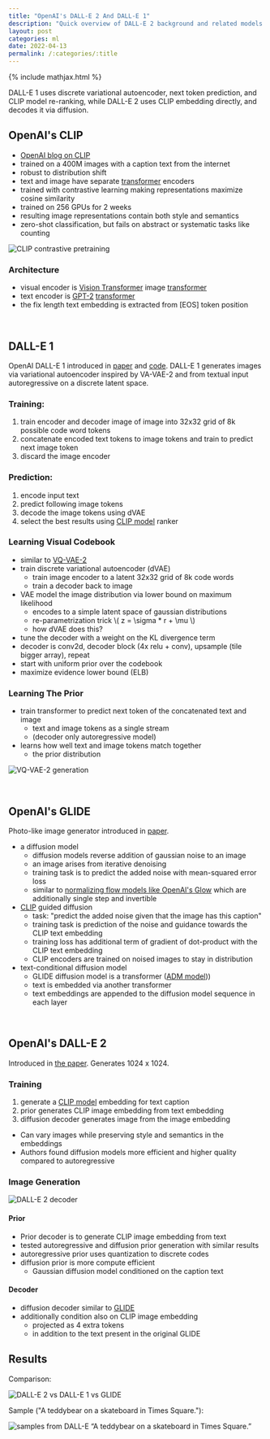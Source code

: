 ```yaml
---
title: "OpenAI's DALL-E 2 And DALL-E 1"
description: "Quick overview of DALL-E 2 background and related models CLIP, and GLIDE"
layout: post
categories: ml
date: 2022-04-13
permalink: /:categories/:title
---
```


{% include mathjax.html %}

DALL-E 1 uses discrete variational autoencoder, next token prediction, and CLIP model re-ranking,
while DALL-E 2 uses CLIP embedding directly, and decodes it via diffusion.


## OpenAI's CLIP
- [OpenAI blog on CLIP](https://openai.com/blog/clip/)
- trained on a 400M images with a caption text from the internet
- robust to distribution shift
- text and image have separate [transformer](/ml/transformers-self-attention-mechanism-simplified) encoders
- trained with contrastive learning making representations maximize cosine similarity
- trained on 256 GPUs for 2 weeks
- resulting image representations contain both style and semantics
- zero-shot classification, but fails on abstract or systematic tasks like counting

![CLIP contrastive pretraining](/images/clip-contrastive-pretraining.png)

### Architecture
- visual encoder is [Vision Transformer](https://arxiv.org/pdf/2010.11929.pdf) image [transformer](/ml/transformers-self-attention-mechanism-simplified)
- text encoder is [GPT-2](https://cdn.openai.com/better-language-models/language_models_are_unsupervised_multitask_learners.pdf) [transformer](/ml/transformers-self-attention-mechanism-simplified)
- the fix length text embedding is extracted from \[EOS\] token position

<br>

## DALL-E 1

OpenAI DALL-E 1 introduced in [paper](https://arxiv.org/pdf/2102.12092.pdf) and [code](https://github.com/openai/DALL-E/blob/5be4b236bc3ade6943662354117a0e83752cc322/dall_e/decoder.py#L13).
DALL-E 1 generates images via variational autoencoder inspired by VA-VAE-2 and from textual input autoregressive on a discrete latent space.

### Training:
1. train encoder and decoder image of image into 32x32 grid of 8k possible code word tokens
2. concatenate encoded text tokens to image tokens and train to predict next image token
3. discard the image encoder

### Prediction:
1. encode input text
2. predict following image tokens
3. decode the image tokens using dVAE
4. select the best results using [CLIP model](#openais-clip-model) ranker

	
### Learning Visual Codebook
- similar to [VQ-VAE-2](https://proceedings.neurips.cc/paper/2019/file/5f8e2fa1718d1bbcadf1cd9c7a54fb8c-Paper.pdf)
- train discrete variational autoencoder (dVAE)
	- train image encoder to a latent 32x32 grid of 8k code words
	- train a decoder back to image
- VAE model the image distribution via lower bound on maximum likelihood
    - encodes to a simple latent space of gaussian distributions
    - re-parametrization trick \\( z = \sigma * r + \mu \\)
    - how dVAE does this?
- tune the decoder with a weight on the KL divergence term
- decoder is conv2d, decoder block (4x relu + conv), upsample (tile bigger array), repeat
- start with uniform prior over the codebook
- maximize evidence lower bound (ELB)

### Learning The Prior
- train transformer to predict next token of the concatenated text and image
  - text and image tokens as a single stream
  - (decoder only autoregressive model)
- learns how well text and image tokens match together
    - the prior distribution
	
![VQ-VAE-2 generation](/images/vq-vae-generation.png)

<br>

## OpenAI's GLIDE
Photo-like image generator introduced  in [paper](https://arxiv.org/pdf/2112.10741.pdf).
- a diffusion model
  - diffusion models reverse addition of gaussian noise to an image
  - an image arises from iterative denoising
  - training task is to predict the added noise with mean-squared error loss
  - similar to [normalizing flow models like OpenAI's Glow](/ml/openais-glow-flow-based-model-teardown) which are additionally single step and invertible
- [CLIP](#openais-clip-model) guided diffusion
  - task: "predict the added noise given that the image has this caption" 
  - training task is prediction of the noise and guidance towards the CLIP text embedding
  - training loss has additional term of gradient of dot-product with the CLIP text embedding
  - CLIP encoders are trained on noised images to stay in distribution
- text-conditional diffusion model
  - GLIDE diffusion model is a transformer ([ADM model](https://arxiv.org/pdf/2105.05233.pdf)))
  - text is embedded via another transformer
  - text embeddings are appended to the diffusion model sequence in each layer

<br>

## OpenAI's DALL-E 2

Introduced in [the paper](https://arxiv.org/pdf/2204.06125.pdf). Generates 1024 x 1024.

### Training
1. generate a [CLIP model](#openais-clip-model) embedding for text caption
2. prior generates CLIP image embedding from text embedding
3. diffusion decoder generates image from the image embedding

- Can vary images while preserving style and semantics in the embeddings
- Authors found diffusion models more efficient and higher quality compared to autoregressive


### Image Generation

![DALL-E 2 decoder](/images/dall-e-2-decoder.png)

#### Prior
- Prior decoder is to generate CLIP image embedding from text
- tested autoregressive and diffusion prior generation with similar results
- autoregressive prior uses quantization to discrete codes
- diffusion prior is more compute efficient
  - Gaussian diffusion model conditioned on the caption text
  
#### Decoder 
- diffusion decoder similar to [GLIDE](#openais-glide-model)
- additionally condition also on CLIP image embedding
  - projected as 4 extra tokens
  - in addition to the text present in the original GLIDE


## Results

Comparison:

![DALL-E 2 vs DALL-E 1 vs GLIDE](/images/dall-e-2-vs-dall-e-1-vs-GLIDE.png)

Sample ("A teddybear on a skateboard in Times Square."):

![samples from DALL-E “A teddybear on a skateboard in Times Square.”](/images/dall-e-2-random-images.png)